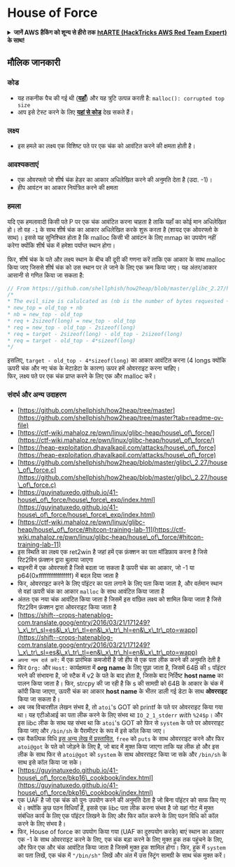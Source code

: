 # House of Force

<details>

<summary><strong>जानें AWS हैकिंग को शून्य से हीरो तक</strong> <a href="https://training.hacktricks.xyz/courses/arte"><strong>htARTE (HackTricks AWS Red Team Expert)</strong></a><strong> के साथ!</strong></summary>

HackTricks का समर्थन करने के अन्य तरीके:

* यदि आप अपनी **कंपनी का विज्ञापन HackTricks में देखना चाहते हैं** या **HackTricks को PDF में डाउनलोड करना चाहते हैं** तो [**सब्सक्रिप्शन प्लान्स देखें**](https://github.com/sponsors/carlospolop)!
* [**आधिकारिक PEASS और HackTricks स्वैग**](https://peass.creator-spring.com) प्राप्त करें
* हमारे विशेष [**NFTs**](https://opensea.io/collection/the-peass-family) कलेक्शन, [**The PEASS Family**](https://opensea.io/collection/the-peass-family) खोजें
* **शामिल हों** 💬 [**डिस्कॉर्ड समूह**](https://discord.gg/hRep4RUj7f) या [**टेलीग्राम समूह**](https://t.me/peass) और हमें **ट्विटर** 🐦 [**@hacktricks\_live**](https://twitter.com/hacktricks\_live)** पर फॉलो** करें।
* **अपने हैकिंग ट्रिक्स साझा करें, HackTricks** और [**HackTricks Cloud**](https://github.com/carlospolop/hacktricks) github repos में PRs सबमिट करके।

</details>

## मौलिक जानकारी

### कोड

* यह तकनीक पैच की गई थी ([**यहाँ**](https://sourceware.org/git/?p=glibc.git;a=commitdiff;h=30a17d8c95fbfb15c52d1115803b63aaa73a285c)) और यह त्रुटि उत्पन्न करती है: `malloc(): corrupted top size`
* आप इसे टेस्ट करने के लिए [**यहां से कोड**](https://guyinatuxedo.github.io/41-house\_of\_force/house\_force\_exp/index.html) देख सकते हैं।

### लक्ष्य

* इस हमले का लक्ष्य एक विशिष्ट पते पर एक चंक को आवंटित करने की क्षमता होती है।

### आवश्यकताएं

* एक ओवरफ्लो जो शीर्ष चंक हेडर का आकार अधिलेखित करने की अनुमति देता है (उदा. -1)।
* हीप आवंटन का आकार नियंत्रित करने की क्षमता

### हमला

यदि एक हमलावादी किसी पते P पर एक चंक आवंटित करना चाहता है ताकि यहाँ का कोई मान अधिलेखित हो। तो वह `-1` के साथ शीर्ष चंक का आकार अधिलेखित करके शुरू करता है (शायद एक ओवरफ्लो के साथ)। इससे यह सुनिश्चित होता है कि malloc किसी भी आवंटन के लिए mmap का उपयोग नहीं करेगा क्योंकि शीर्ष चंक में हमेशा पर्याप्त स्थान होगा।

फिर, शीर्ष चंक के पते और लक्ष्य स्थान के बीच की दूरी की गणना करें ताकि एक आकार के साथ malloc किया जाए जिससे शीर्ष चंक को उस स्थान पर ले जाने के लिए एक क्रम किया जाए। यह अंतर/आकार आसानी से गणित किया जा सकता है:
```c
// From https://github.com/shellphish/how2heap/blob/master/glibc_2.27/house_of_force.c#L59C2-L67C5
/*
* The evil_size is calulcated as (nb is the number of bytes requested + space for metadata):
* new_top = old_top + nb
* nb = new_top - old_top
* req + 2sizeof(long) = new_top - old_top
* req = new_top - old_top - 2sizeof(long)
* req = target - 2sizeof(long) - old_top - 2sizeof(long)
* req = target - old_top - 4*sizeof(long)
*/
```
इसलिए, `target - old_top - 4*sizeof(long)` का आकार आवंटित करना (4 longs क्योंकि ऊपरी चंक और नए चंक के मेटाडेटा के कारण) ऊपर हमें ओवरराइट करना चाहिए।\
फिर, लक्ष्य पते पर एक चंक प्राप्त करने के लिए एक और malloc करें।

### संदर्भ और अन्य उदाहरण

* [https://github.com/shellphish/how2heap/tree/master](https://github.com/shellphish/how2heap/tree/master?tab=readme-ov-file)
* [https://ctf-wiki.mahaloz.re/pwn/linux/glibc-heap/house\_of\_force/](https://ctf-wiki.mahaloz.re/pwn/linux/glibc-heap/house\_of\_force/)
* [https://heap-exploitation.dhavalkapil.com/attacks/house\_of\_force](https://heap-exploitation.dhavalkapil.com/attacks/house\_of\_force)
* [https://github.com/shellphish/how2heap/blob/master/glibc\_2.27/house\_of\_force.c](https://github.com/shellphish/how2heap/blob/master/glibc\_2.27/house\_of\_force.c)
* [https://guyinatuxedo.github.io/41-house\_of\_force/house\_force\_exp/index.html](https://guyinatuxedo.github.io/41-house\_of\_force/house\_force\_exp/index.html)
* [https://ctf-wiki.mahaloz.re/pwn/linux/glibc-heap/house\_of\_force/#hitcon-training-lab-11](https://ctf-wiki.mahaloz.re/pwn/linux/glibc-heap/house\_of\_force/#hitcon-training-lab-11)
* इस स्थिति का लक्ष्य एक ret2win है जहां हमें एक फ़ंक्शन का पता मॉडिफ़ाय करना है जिसे रिट2विन फ़ंक्शन द्वारा बुलाया जाएगा
* बाइनरी में एक ओवरफ्लो है जिसे बदला जा सकता है ऊपरी चंक का आकार, जो -1 या p64(0xffffffffffffffff) में बदल दिया जाता है
* फिर, ओवरराइट करने के लिए पॉइंटर का पता लगाने के लिए पता किया जाता है, और वर्तमान स्थान से वहां ऊपरी चंक का आकार `malloc` के साथ आवंटित किया जाता है
* अंततः एक नया चंक आवंटित किया जाता है जिसमें इस वांछित लक्ष्य को शामिल किया जाता है जिसे रिट2विन फ़ंक्शन द्वारा ओवरराइट किया जाता है
* [https://shift--crops-hatenablog-com.translate.goog/entry/2016/03/21/171249?\_x\_tr\_sl=es&\_x\_tr\_tl=en&\_x\_tr\_hl=en&\_x\_tr\_pto=wapp](https://shift--crops-hatenablog-com.translate.goog/entry/2016/03/21/171249?\_x\_tr\_sl=es&\_x\_tr\_tl=en&\_x\_tr\_hl=en&\_x\_tr\_pto=wapp)
* `अपना नाम दर्ज करें:` में एक प्रारंभिक कमजोरी है जो हीप से एक पता लीक करने की अनुमति देती है
* फिर `Org:` और `Host:` कार्यक्षमता में **org name** के लिए पूछा जाता है, जिसमें 64B की `s` पॉइंटर भरने की संभावना है, जो स्टैक में v2 के पते के बाद होता है, जिसके बाद निर्दिष्ट **host name** का पालन किया जाता है। फिर, strcpy की जा रही है कि s की सामग्री को 64B के आकार के चंक में कॉपी किया जाएगा, ऊपरी चंक का आकार **host name** के भीतर डाली गई डेटा के साथ **ओवरराइट** किया जा सकता है।
* अब जब विचारशील लेखन संभव है, तो `atoi`'s GOT को printf के पते पर ओवरराइट किया गया था। यह एटीओआई का पता लीक करने के लिए संभव था `IO_2_1_stderr` _with_ `%24$p`। और इस libc लीक के साथ यह संभव था कि `atoi`'s GOT को फिर से `system` के पते पर ओवरराइट किया जाए और `/bin/sh` के पैरामीटर के रूप में इसे कॉल किया जाए।
* एक वैकल्पिक विधि [इस अन्य लेख में प्रस्तावित](https://ctf-wiki.mahaloz.re/pwn/linux/glibc-heap/house\_of\_force/#2016-bctf-bcloud), `free` को `puts` के साथ ओवरराइट करने और फिर `atoi@got` के पते को जोड़ने के लिए है, जो बाद में मुक्त किया जाएगा ताकि यह लीक हो और इस लीक के साथ फिर से `atoi@got` को `system` के साथ ओवरराइट किया जा सके और `/bin/sh` के साथ इसे कॉल किया जा सके।
* [https://guyinatuxedo.github.io/41-house\_of\_force/bkp16\_cookbook/index.html](https://guyinatuxedo.github.io/41-house\_of\_force/bkp16\_cookbook/index.html)
* एक UAF है जो एक चंक को पुनः उपयोग करने की अनुमति देता है जो बिना पॉइंटर को साफ किए गए थे। क्योंकि कुछ पठन विधियाँ हैं, इससे एक libc पता लीक करना संभव है जो यहां गोट में मुफ्त संबंधित कार्य के लिए एक पॉइंटर लिखने के लिए और फिर कॉल करने के लिए पठन विधि को कॉल करने के लिए संभव है।
* फिर, House of force का उपयोग किया गया (UAF का दुरुपयोग करके) बाएं स्थान का आकार एक -1 के साथ ओवरराइट करने के लिए, एक चंक बड़ा करने के लिए मुक्त हुक तक पहुंचने के लिए, और फिर एक और चंक आवंटित किया जाता है जिसमें मुक्त हुक शामिल होगा। फिर, हुक में `system` का पता लिखें, एक चंक में `"/bin/sh"` लिखें और अंत में उस स्ट्रिंग सामग्री के साथ चंक मुक्त करें।
